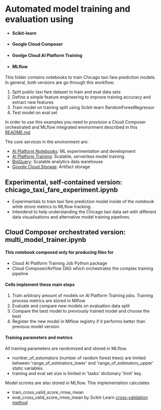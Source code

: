 # Automated model training and evaluation using
* #### Scikit-learn
* #### Google Cloud Composer
* #### Goolge Cloud AI Platform Training
* #### MLflow

This folder contains notebooks to train Chicago taxi fare prediction models.
In general, both versions are go through this workflow:

1. Split public taxi fare dataset to train and eval data sets
2. Define a simple feature engineering to improve training accuracy and extract new features
3. Train model on training split using Scikit-learn RandomForestRegressor 
4. Test model on eval set 

In order to use this examples you need to provision a Cloud Composer orchestrated and MLflow integrated
environment described in this [README.md](../../environments_setup/mlops-composer-mlflow/README.md)

The core services in the environment are:
- [AI Platform Notebooks](https://cloud.google.com/ai-platform/notebooks/docs/): ML experimentation and development
- [AI Platform Training](https://cloud.google.com/ai-platform/training/docs/): Scalable, serverless model training
- [BigQuery](https://cloud.google.com/bigquery/docs): Scalable analytics data warehouse
- [Google Cloud Storage](https://cloud.google.com/bigquery/docs): Artifact storage

## Experimental, self-contained version: chicago_taxi_fare_experiment.ipynb
* Experimentals to train taxi fare prediction model inside of the notebook while strore metrics to MLflow tracking.
* Intendend to help understanding the Chicago taxi data set with different data visualisations and alternative model training pipelines.

## Cloud Composer orchestrated version: multi_model_trainer.ipynb

#### This notebook composed only for producing files for
* Cloud AI Platform Training Job Python package 
* Cloud Composer/Airflow DAG which orchestrates the complex training pipeline

#### Cells implement these main steps
1. Train arbitrary amount of models on AI Platform Training jobs. Training process metrics are stored in Mlflow
2. Evaluate and compare new models on evaluation data split
3. Compare the best model to previously trained model and choose the best
4. Register the new model in Mlflow registry if it performs better than previous model version.

#### Training parameters and metrics
All training parameters are randomized and stored in MLflow.
- number_of_estomators (number of random forest trees) are limited between 'range_of_estimators_lower' and 'range_of_estimators_upper' static variables.
- training and eval set size is limited in 'tasks' dictionary 'limit' key.

Model scrores are also stored in MLflow. This implementation calculates
- train_cross_valid_score_rmse_mean
- eval_cross_valid_score_rmse_mean
by Scikit-Learn [cross-validation method](https://scikit-learn.org/stable/modules/generated/sklearn.model_selection.cross_val_score.html)